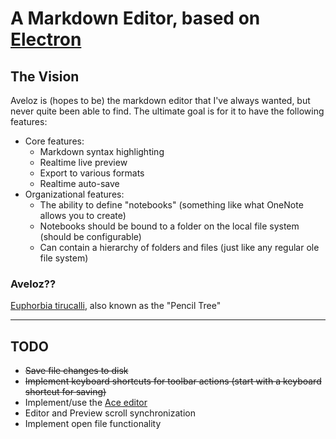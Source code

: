 A Markdown Editor, based on [Electron](https://electron.atom.io)
================================================================

## The Vision

Aveloz is (hopes to be) the markdown editor that I've always wanted, but never quite been able to find. The ultimate goal is for it to have the following features:

* Core features:
  * Markdown syntax highlighting
  * Realtime live preview
  * Export to various formats
  * Realtime auto-save
* Organizational features:
  * The ability to define "notebooks" (something like what OneNote allows you to create)
  * Notebooks should be bound to a folder on the local file system (should be configurable)
  * Can contain a hierarchy of folders and files (just like any regular ole file system)

### Aveloz??

[Euphorbia tirucalli](https://en.wikipedia.org/wiki/Euphorbia_tirucalli), also known as the "Pencil Tree"

____

## TODO

* ~~Save file changes to disk~~
* ~~Implement keyboard shortcuts for toolbar actions (start with a keyboard shortcut for saving)~~
* Implement/use the [Ace editor](https://ace.c9.io)
* Editor and Preview scroll synchronization
* Implement open file functionality

